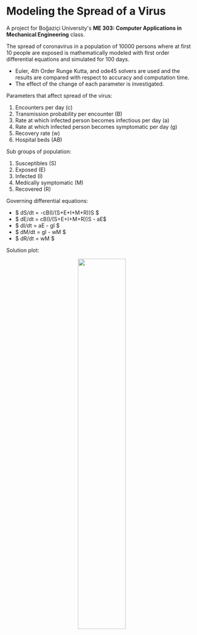# Modeling the Spread of a Virus

A project for Boğaziçi University's **ME 303: Computer Applications in Mechanical Engineering** class.

The spread of coronavirus in a population of 10000 persons where at first 10 people are exposed is mathematically modeled with first order differential equations and simulated for 100 days.

* Euler, 4th Order Runge Kutta, and ode45 solvers are used and the results are compared with respect to accuracy and computation time.
* The effect of the change of each parameter is investigated.


Parameters that affect spread of the virus:
1. Encounters per day (c)
2. Transmission probability per encounter (B)
3. Rate at which infected person becomes infectious per day (a)
3. Rate at which infected person becomes symptomatic per day (g)
4. Recovery rate (w)
5. Hospital beds (AB)

Sub groups of population:
1. Susceptibles (S)
2. Exposed (E)
3. Infected (I)
4. Medically symptomatic (M)
5. Recovered (R)

Governing differential equations:
* $ dS/dt = -cB(I/(S+E+I+M+R))S $
* $ dE/dt = cB(I/(S+E+I+M+R))S - aE$
* $ dI/dt = aE - gI $
* $ dM/dt = gI - wM $
* $ dR/dt = wM $

Solution plot:

<p align="center">
  <img src="https://github.com/edizferit/Modeling-the-Spread-of-a-Virus/blob/main/figures/preview.jpg?raw=true" width="50%">
</p>



